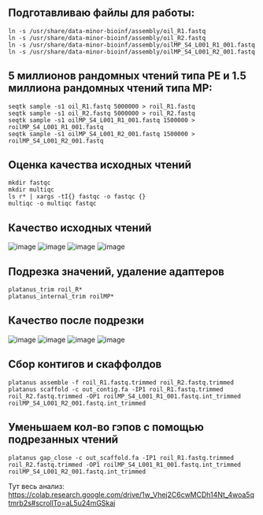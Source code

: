 ## Подготавливаю файлы для работы: 
```
ln -s /usr/share/data-minor-bioinf/assembly/oil_R1.fastq 
ln -s /usr/share/data-minor-bioinf/assembly/oil_R2.fastq
ln -s /usr/share/data-minor-bioinf/assembly/oilMP_S4_L001_R1_001.fastq
ln -s /usr/share/data-minor-bioinf/assembly/oilMP_S4_L001_R2_001.fastq
```
## 5 миллионов рандомных чтений типа PE и 1.5 миллиона рандомных чтений типа MP:
```
seqtk sample -s1 oil_R1.fastq 5000000 > roil_R1.fastq
seqtk sample -s1 oil_R2.fastq 5000000 > roil_R2.fastq
seqtk sample -s1 oilMP_S4_L001_R1_001.fastq 1500000 > roilMP_S4_L001_R1_001.fastq
seqtk sample -s1 oilMP_S4_L001_R2_001.fastq 1500000 > roilMP_S4_L001_R2_001.fastq
```
## Оценка качества исходных чтений
```
mkdir fastqc
mkdir multiqc
ls r* | xargs -tI{} fastqc -o fastqc {}
multiqc -o multiqc fastqc
```
## Качество исходных чтений
![image](https://user-images.githubusercontent.com/66266655/194771155-481894fe-f38b-4fcc-9412-df57139dbb46.png)
![image](https://user-images.githubusercontent.com/66266655/194771160-501c1e87-667a-495b-8b77-1e930d02e28e.png)
![image](https://user-images.githubusercontent.com/66266655/194771176-1c0c2769-32ac-4753-ba9d-b6a254278e6a.png)
![image](https://user-images.githubusercontent.com/66266655/194771182-d9dfdb33-fdd4-41bd-aec4-85fba731d0b1.png)

## Подрезка значений, удаление адаптеров
```
platanus_trim roil_R*
platanus_internal_trim roilMP*
```
## Качество после подрезки
![image](https://user-images.githubusercontent.com/66266655/194772449-1809297e-e6c7-42a2-a6cc-72fd2c7fde59.png)
![image](https://user-images.githubusercontent.com/66266655/194772487-c737b0d5-d8d0-4313-b9fd-6607e5abca8f.png)
![image](https://user-images.githubusercontent.com/66266655/194772500-c8525abc-e4b0-40fe-9158-7c1bf832d8d8.png)
![image](https://user-images.githubusercontent.com/66266655/194772506-fcd526f3-77e5-44ac-ad8f-dce62d2510db.png)

## Cбор контигов и скаффолдов
```
platanus assemble -f roil_R1.fastq.trimmed roil_R2.fastq.trimmed
platanus scaffold -c out_contig.fa -IP1 roil_R1.fastq.trimmed roil_R2.fastq.trimmed -OP1 roilMP_S4_L001_R1_001.fastq.int_trimmed roilMP_S4_L001_R2_001.fastq.int_trimmed
```
## Уменьшаем кол-во гэпов с помощью подрезанных чтений
```
platanus gap_close -c out_scaffold.fa -IP1 roil_R1.fastq.trimmed roil_R2.fastq.trimmed -OP1 roilMP_S4_L001_R1_001.fastq.int_trimmed roilMP_S4_L001_R2_001.fastq.int_trimmed
```

Тут весь анализ: https://colab.research.google.com/drive/1w_Vhej2C6cwMCDh14Nt_4woa5qtmrb2s#scrollTo=aL5u24mGSkaj








